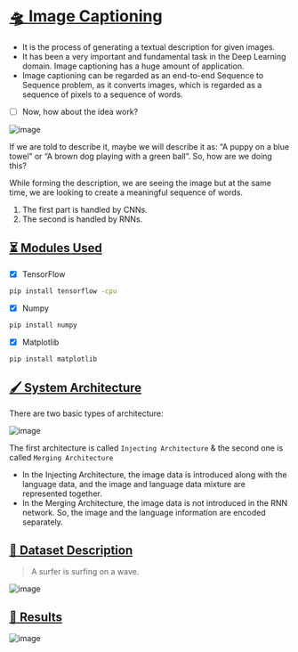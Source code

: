 # <u> :flying_saucer: Image Captioning </u>
<ul>
  <li> It is the process of generating a textual description for given images. </li>
  <li> It has been a very important and fundamental task in the Deep Learning domain. Image captioning has a huge amount of application. </li>
  <li> Image captioning can be regarded as an end-to-end Sequence to Sequence problem, as it converts images, which is regarded as a sequence of pixels to a sequence of words. </li>
</ul>

- [ ] Now, how about the idea work?

![image](https://user-images.githubusercontent.com/92979885/203905645-458d4281-ed0b-4499-880d-329389397065.png)

<p> If we are told to describe it, maybe we will describe it as: “A puppy on a blue towel” or “A brown dog playing with a green ball”. 
So, how are we doing this? </p> 
<p> While forming the description, we are seeing the image but at the same time, we are looking to create a meaningful sequence of words. </p>
<ol>
  <li> The first part is handled by CNNs. </li>
  <li> The second is handled by RNNs. </li>
 </ol>

## <u> :hourglass_flowing_sand: Modules Used </u>
- [x] TensorFlow
```bash
pip install tensorflow -cpu
```
- [x] Numpy
```bash
pip install numpy
```
- [x] Matplotlib
```bash
pip install matplotlib
```

## <u> :paintbrush: System Architecture </u>
<p> There are two basic types of architecture: </p>

![image](https://user-images.githubusercontent.com/92979885/203908470-f073a315-237f-4e87-94e2-25ce783fc09b.png)

The first architecture is called ```Injecting Architecture``` & the second one is called ```Merging Architecture```
<ul>
  <li> In the Injecting Architecture, the image data is introduced along with the language data, and the image and language data mixture are represented together.</li>
  <li> In the Merging Architecture, the image data is not introduced in the RNN network. So, the image and the language information are encoded separately.</li>
</ul>

## <u> :open_file_folder: Dataset Description </u>

> A surfer is surfing on a wave.

![image](https://user-images.githubusercontent.com/92979885/203908889-4edfa687-7e08-410a-9b23-a970d0ac474c.png)

## <u> :dart: Results </u>

![image](https://user-images.githubusercontent.com/92979885/203909290-4ee1c202-99d5-4468-8bf8-387132b1b0b9.png)
